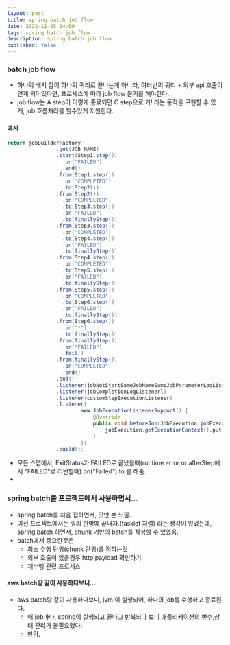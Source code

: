 ```yaml
---
layout: post
title: spring batch job flow
date: 2022-11-25 14:00
tags: spring batch job flow
description: spirng batch job flow
published: false
---
```


### batch job flow

- 하나의 배치 잡이 하나의 쿼리로 끝나는게 아니라, 여러번의 쿼리 + 외부 api 호출이 연계 되어있다면, 프로세스에 따라 job flow 분기를 해야한다.
- job flow는 A step이 이렇게 종료되면 C step으로 가! 라는 동작을 구현할 수 있게, job 흐름처리를 할수있게 지원한다.

#### 예시

```java
return jobBuilderFactory
                .get(JOB_NAME)
                .start(Step1.step())
                  .on("FAILED")
                  .end()
                .from(Step1.step())
                  .on("COMPLETED")
                  .to(Step2())
                .from(Step2())
                  .on("COMPLETED")
                  .to(Step3.step())
                  .on("FAILED")
                  .to(finallyStep())
                .from(Step3.step())
                  .on("COMPLETED")
                  .to(Step4.step())
                  .on("FAILED")
                  .to(finallyStep())
                .from(Step4.step())
                  .on("COMPLETED")
                  .to(Step5.step())
                  .on("FAILED")
                  .to(finallyStep())
                .from(Step5.step())
                  .on("COMPLETED")
                  .to(Step6.step())
                  .on("FAILED")
                  .to(finallyStep())
                .from(Step6.step())
                  .on("*")
                  .to(finallyStep())
                .from(finallyStep())
                  .on("FAILED")
                  .fail()
                .from(finallyStep())
                  .on("COMPLETED")
                  .end()
                .end()
                .listener(jobNotStartSameJobNameSameJobParameterLogListener)
                .listener(jobCompletionLogListenerl)
                .listener(customStepExecutionListener)
                .listener(
                        new JobExecutionListenerSupport() {
                            @Override
                            public void beforeJob(JobExecution jobExecution) {
                                jobExecution.getExecutionContext().put("jobName", JOB_NAME);
                            }
                        })
                .build();
```

- 모든 스텝에서, ExitStatus가 FAILED로 끝났을때(runtime error or afterStep에서 "FAILED"로 리턴할때) on("Failed").to 를 해줌.
-

### spring batch를 프로젝트에서 사용하면서...

- spring batch를 처음 접하면서, 맛만 본 느낌.
- 이전 프로젝트에서는 쿼리 한방에 끝내자.(tasklet 처럼) 라는 생각이 있었는데, spring batch 하면서, chunk 기반의 batch를 작성할 수 있었음.
- batch에서 중요한것은
  - 최소 수행 단위(chunk 단위)를 정하는것
  - 외부 호출이 있을경우 http payload 확인하기
  - 재수행 관련 프로세스

#### aws batch랑 같이 사용하다보니...

- aws batch랑 같이 사용하다보니, jvm 이 실행되어, 하나의 job를 수행하고 종료된다.
  - 매 job마다, spring이 실행되고 끝나고 반복되다 보니 애플리케이션의 변수,상태 관리가 불필요했다.
  - 만약,
